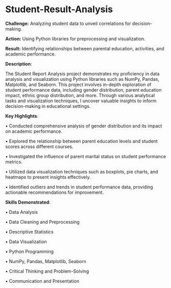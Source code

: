 # Student-Result-Analysis
**Challenge:** Analyzing student data to unveil correlations for decision-making. 

**Action:** Using Python libraries for preprocessing and visualization.  

**Result:** Identifying relationships between parental education, activities, and academic performance.


**Description**:

The Student Report Analysis project demonstrates my proficiency in data analysis and visualization using Python libraries such as NumPy, Pandas, Matplotlib, and Seaborn. This project involves in-depth exploration of student performance data, including gender distribution, parent education impact, ethnic group distribution, and more. Through various analytical tasks and visualization techniques, I uncover valuable insights to inform decision-making in educational settings.

**Key Highlights**:

•	Conducted comprehensive analysis of gender distribution and its impact on academic performance.

•	Explored the relationship between parent education levels and student scores across different courses.

•	Investigated the influence of parent marital status on student performance metrics.

•	Utilized data visualization techniques such as boxplots, pie charts, and heatmaps to present insights effectively.

•	Identified outliers and trends in student performance data, providing actionable recommendations for improvement.


**Skills Demonstrated**:

•	Data Analysis

•	Data Cleaning and Preprocessing

•	Descriptive Statistics

•	Data Visualization

•	Python Programming

•	NumPy, Pandas, Matplotlib, Seaborn

•	Critical Thinking and Problem-Solving

•	Communication and Presentation
